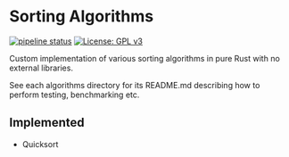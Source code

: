 # Sorting Algorithms
[![pipeline status](https://gitlab.com/DeveloperC/sorting-algorithms/badges/master/pipeline.svg)](https://gitlab.com/DeveloperC/sorting-algorithms/commits/master) [![License: GPL v3](https://img.shields.io/badge/License-GPLv3-blue.svg)](https://www.gnu.org/licenses/gpl-3.0)

Custom implementation of various sorting algorithms in pure Rust with no external libraries.

See each algorithms directory for its README.md describing how to perform testing, benchmarking etc.

## Implemented
- Quicksort

